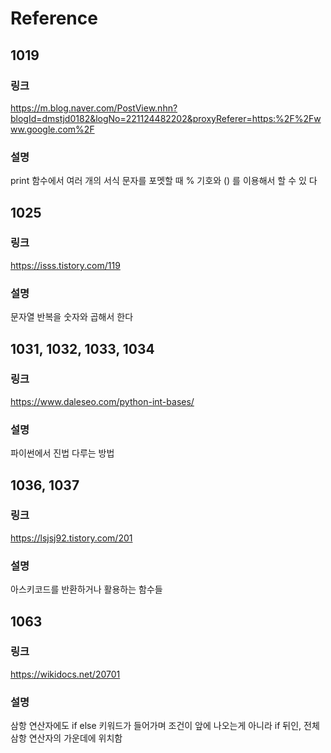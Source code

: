# Reference

## 1019

### 링크

https://m.blog.naver.com/PostView.nhn?blogId=dmstjd0182&logNo=221124482202&proxyReferer=https:%2F%2Fwww.google.com%2F

### 설명

print 함수에서 여러 개의 서식 문자를 포멧할 때 % 기호와 () 를 이용해서 할 수 있
다

## 1025

### 링크

https://isss.tistory.com/119

### 설명

문자열 반복을 숫자와 곱해서 한다

## 1031, 1032, 1033, 1034

### 링크

https://www.daleseo.com/python-int-bases/

### 설명

파이썬에서 진법 다루는 방법

## 1036, 1037

### 링크

https://lsjsj92.tistory.com/201

### 설명

아스키코드를 반환하거나 활용하는 함수들

## 1063

### 링크

https://wikidocs.net/20701

### 설명

삼항 연산자에도 if else 키워드가 들어가며 조건이 앞에 나오는게 아니라 if 뒤인,
전체 삼항 연산자의 가운데에 위치함

